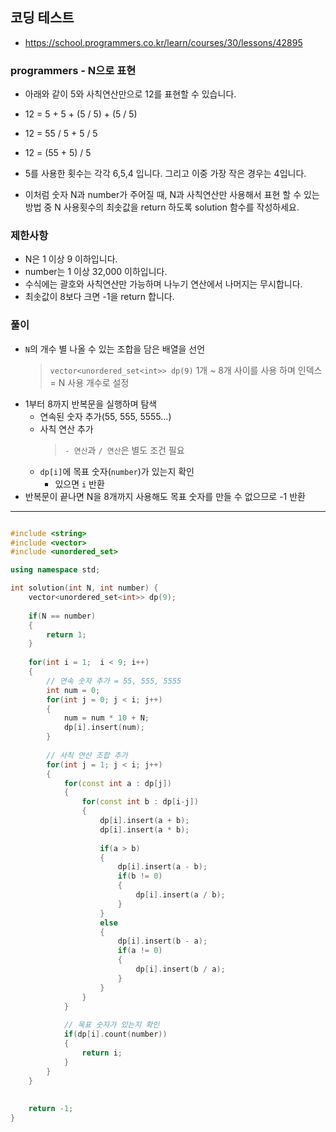 ## 코딩 테스트
- https://school.programmers.co.kr/learn/courses/30/lessons/42895

### programmers - N으로 표현

- 아래와 같이 5와 사칙연산만으로 12를 표현할 수 있습니다.

- 12 = 5 + 5 + (5 / 5) + (5 / 5)
- 12 = 55 / 5 + 5 / 5
- 12 = (55 + 5) / 5

- 5를 사용한 횟수는 각각 6,5,4 입니다. 그리고 이중 가장 작은 경우는 4입니다.
- 이처럼 숫자 N과 number가 주어질 때, N과 사칙연산만 사용해서 표현 할 수 있는 방법 중 N 사용횟수의 최솟값을 return 하도록 solution 함수를 작성하세요.

### 제한사항
- N은 1 이상 9 이하입니다.
- number는 1 이상 32,000 이하입니다.
- 수식에는 괄호와 사칙연산만 가능하며 나누기 연산에서 나머지는 무시합니다.
- 최솟값이 8보다 크면 -1을 return 합니다.

### 풀이
- `N`의 개수 별 나올 수 있는 조합을 담은 배열을 선언
  > `vector<unordered_set<int>> dp(9)` 1개 ~ 8개 사이를 사용 하며 인덱스 = N 사용 개수로 설정
- 1부터 8까지 반복문을 실행하며 탐색
  - 연속된 숫자 추가(55, 555, 5555...)
  - 사칙 연산 추가
    > `- 연산`과 `/ 연산`은 별도 조건 필요
  - `dp[i]`에 목표 숫자(`number`)가 있는지 확인
    - 있으면 `i` 반환
- 반복문이 끝나면 N을 8개까지 사용해도 목표 숫자를 만들 수 없으므로 -1 반환

---

```c++

#include <string>
#include <vector>
#include <unordered_set>

using namespace std;

int solution(int N, int number) {
    vector<unordered_set<int>> dp(9);
    
    if(N == number)
    {
        return 1;
    }
    
    for(int i = 1;  i < 9; i++)
    {
        // 연속 숫자 추가 = 55, 555, 5555
        int num = 0;
        for(int j = 0; j < i; j++)
        {
            num = num * 10 + N;
            dp[i].insert(num);
        }
        
        // 사칙 연산 조합 추가
        for(int j = 1; j < i; j++)
        {
            for(const int a : dp[j])
            {
                for(const int b : dp[i-j])
                {
                    dp[i].insert(a + b);
                    dp[i].insert(a * b);
                    
                    if(a > b)
                    {
                        dp[i].insert(a - b);
                        if(b != 0)
                        {
                            dp[i].insert(a / b);
                        }
                    }
                    else
                    {
                        dp[i].insert(b - a);
                        if(a != 0)
                        {
                            dp[i].insert(b / a);
                        }
                    }
                }
            }
            
            // 목표 숫자가 있는지 확인
            if(dp[i].count(number))
            {
                return i;
            }
        }
    }
    
    
    return -1;
}

```
